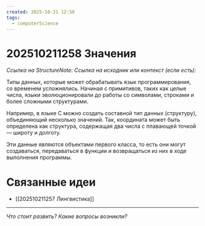 ```yaml
---
created: 2025-10-21 12:58
tags:
  - computerScience
---
```

# 202510211258 Значения

*Ссылка на StructureNote:*
*Ссылка на исходник или контекст (если есть):*

Типы данных, которые может обрабатывать язык программирования, со временем усложнялись. Начиная с примитивов, таких как целые числа, языки эволюционировали до работы со символами, строками и более сложными структурами.

Например, в языке C можно создать составной тип данных (структуру), объединяющий несколько значений. Так, координата может быть определена как структура, содержащая два числа с плавающей точкой — широту и долготу.

Эти данные являются объектами первого класса, то есть они могут создаваться, передаваться в функции и возвращаться из них в ходе выполнения программы.

# Связанные идеи

- [[202510211257 Лингвистика]]

---

*Что стоит развить? Какие вопросы возникли?*
